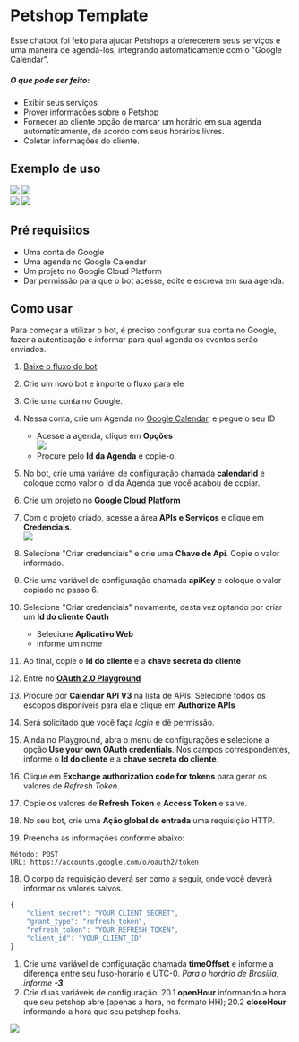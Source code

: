 # Petshop Template

Esse chatbot foi feito para ajudar Petshops a oferecerem seus serviços e uma maneira de agendá-los, integrando automaticamente com o "Google Calendar".

##### O que pode ser feito:
* Exibir seus serviços
* Prover informações sobre o Petshop
* Fornecer ao cliente opção de marcar um horário em sua agenda automaticamente, de acordo com seus horários livres.
* Coletar informações do cliente.

## Exemplo de uso

![](images/Exemplo01.png) ![](images/Exemplo02.png)<br>
![](images/Exemplo03.png) ![](images/Exemplo04.png)


## Pré requisitos
* Uma conta do Google
* Uma agenda no Google Calendar
* Um projeto no Google Cloud Platform
* Dar permissão para que o bot acesse, edite e escreva em sua agenda.

## Como usar
Para começar a utilizar o bot, é preciso configurar sua conta no Google, fazer a autenticação e informar para qual agenda os eventos serão enviados.
1. [Baixe o fluxo do bot](https://github.com/takenet/blip-tools/blob/master/Templates/Petshop%20template%20(scheduling)/petShop_template.json)
2. Crie um novo bot e importe o fluxo para ele
3. Crie uma conta no Google.
4. Nessa conta, crie um Agenda no [Google Calendar](https://calendar.google.com), e pegue o seu ID
     * Acesse a agenda, clique em **Opções**<br>
       ![](images/calendar_config.png)<br>
     * Procure pelo **Id da Agenda** e copie-o.
5. No bot, crie uma variável de configuração chamada **calendarId** e coloque como valor o Id da Agenda que você acabou de copiar.
6. Crie um projeto no **[Google Cloud Platform](https://console.cloud.google.com/)**
7. Com o projeto criado, acesse a área **APIs e Serviços** e clique em **Credenciais**.<br>
![](images/credenciais.png)<br>

6. Selecione "Criar credenciais" e crie uma  **Chave de Api**. Copie o valor informado.
7. Crie uma variável de configuração chamada **apiKey** e coloque o valor copiado no passo 6.
8. Selecione "Criar credenciais" novamente, desta vez optando por criar um **Id do cliente Oauth**
    * Selecione **Aplicativo Web**
    * Informe um nome
9. Ao final, copie o **Id do cliente** e a **chave secreta do cliente**
10. Entre no **[OAuth 2.0 Playground](https://developers.google.com/oauthplayground/)**
11. Procure por **Calendar API V3** na lista de APIs. Selecione todos os escopos disponíveis para ela e clique em **Authorize APIs**
12. Será solicitado que você faça *login* e dê permissão.
13. Ainda no Playground, abra o menu de configurações e selecione a opção **Use your own OAuth credentials**. Nos campos correspondentes, informe o **Id do cliente** e a **chave secreta do cliente**.
14. Clique em **Exchange authorization code for tokens** para gerar os valores de *Refresh Token*.
15. Copie os valores de **Refresh Token** e **Access Token** e salve.
16. No seu bot, crie uma **Ação global de entrada** uma requisição HTTP.
17. Preencha as informações conforme abaixo:

```http
Método: POST
URL: https://accounts.google.com/o/oauth2/token
```
18. O corpo da requisição deverá ser como a seguir, onde você deverá informar os valores salvos.

```javascript
{
    "client_secret": "YOUR_CLIENT_SECRET",
    "grant_type": "refresh_token",
    "refresh_token": "YOUR_REFRESH_TOKEN",  
    "client_id": "YOUR_CLIENT_ID"
}
```

1.  Crie uma variável de configuração chamada **timeOffset** e informe a diferença entre seu fuso-horário e UTC-0. *Para o horário de Brasília, informe **-3**.*
2.  Crie duas variáveis de configuração:
    20.1 **openHour** informando a hora que seu petshop abre (apenas a hora, no formato HH);
    20.2 **closeHour** informando a hora que seu petshop fecha.


![](images/variaveis_config.png)